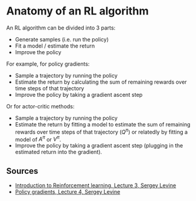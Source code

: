 # Anatomy of an RL algorithm

An RL algorithm can be divided into 3 parts:

* Generate samples (i.e. run the policy)
* Fit a model / estimate the return
* Improve the policy

For example, for policy gradients:

* Sample a trajectory by running the policy
* Estimate the return by calculating the sum of remaining rewards over time steps of that trajectory
* Improve the policy by taking a gradient ascent step

Or for actor-critic methods:

* Sample a trajectory by running the policy
* Estimate the return by fitting a model to estimate the sum of remaining rewards over time steps of that trajectory ($Q^{\pi}$) or relatedly by fitting a model of $A^{\pi}$ or $V^{\pi}$.
* Improve the policy by taking a gradient ascent step (plugging in the estimated return into the gradient).

## Sources

* [Introduction to Reinforcement learning, Lecture 3, Sergey Levine](http://rll.berkeley.edu/deeprlcourse/f17docs/lecture_3_rl_intro.pdf)
* [Policy gradients, Lecture 4, Sergey Levine](http://rll.berkeley.edu/deeprlcourse/f17docs/lecture_4_policy_gradient.pdf)